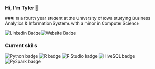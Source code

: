 ### Hi, I'm Tyler 👋

###I'm a fourth year student at the University of Iowa studying Business Analytics & Information Systems with a minor in Computer Science

[![Linkedin Badge](https://img.shields.io/badge/-LinkedIn-0e76a8?style=flat-square&logo=Linkedin&logoColor=white)](https://linkedin.com/in/tyler-noga)[![Website Badge](https://img.shields.io/badge/Website-3b5998?style=flat-square&logo=google-chrome&logoColor=white)](https://tylernoga.com/)
### Current skills
![Python badge](https://img.shields.io/static/v1?message=Python&logo=Python&labelColor=3776AB&color=3776AB&logoColor=white&label=%20&style=for-the-badge) ![R badge](https://img.shields.io/static/v1?message=R%20programming&logo=R&logoColor=3776AB&label&style=for-the-badge&color=eee) ![R Studio badge](https://img.shields.io/static/v1?message=R%20Studio&logo=RStudio&labelColor=75AADB&color=75AADB&logoColor=white&label=%20&style=for-the-badge) ![HiveSQL badge](https://img.shields.io/static/v1?message=HiveSQL&logo=Apache%20Hive&labelColor=FDEE21&color=FDEE21&logoColor=white&label=%20&style=for-the-badge) ![PySpark badge](https://img.shields.io/static/v1?message=PySpark&logo=Apache%20Spark&labelColor=E25A1C&color=E25A1C&logoColor=white&label=%20&style=for-the-badge)


<!--
**tylernoga/tylernoga** is a ✨ _special_ ✨ repository because its `README.md` (this file) appears on your GitHub profile.

Here are some ideas to get you started:

- 🔭 I’m currently working on ...
- 🌱 I’m currently learning ...
- 👯 I’m looking to collaborate on ...
- 🤔 I’m looking for help with ...
- 💬 Ask me about ...
- 📫 How to reach me: ...
- 😄 Pronouns: ...
- ⚡ Fun fact: ...
-->
